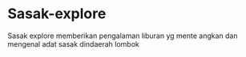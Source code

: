 # Sasak-explore
Sasak explore memberikan pengalaman liburan yg mente angkan dan mengenal adat sasak dindaerah lombok 
